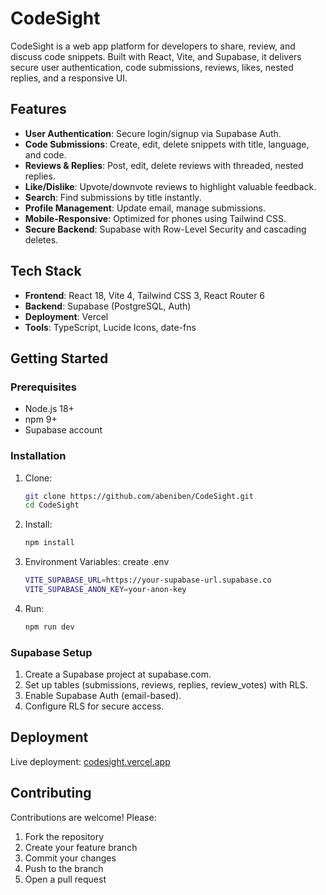 # CodeSight

CodeSight is a web app platform for developers to share, review, and discuss code snippets. Built with React, Vite, and Supabase, it delivers secure user authentication, code submissions, reviews, likes, nested replies, and a responsive UI.

## Features

- **User Authentication**: Secure login/signup via Supabase Auth.
- **Code Submissions**: Create, edit, delete snippets with title, language, and code.
- **Reviews & Replies**: Post, edit, delete reviews with threaded, nested replies.
- **Like/Dislike**: Upvote/downvote reviews to highlight valuable feedback.
- **Search**: Find submissions by title instantly.
- **Profile Management**: Update email, manage submissions.
- **Mobile-Responsive**: Optimized for phones using Tailwind CSS.
- **Secure Backend**: Supabase with Row-Level Security and cascading deletes.

## Tech Stack

- **Frontend**: React 18, Vite 4, Tailwind CSS 3, React Router 6
- **Backend**: Supabase (PostgreSQL, Auth)
- **Deployment**: Vercel
- **Tools**: TypeScript, Lucide Icons, date-fns

## Getting Started

### Prerequisites

- Node.js 18+
- npm 9+
- Supabase account

### Installation

1. Clone:
   ```bash
   git clone https://github.com/abeniben/CodeSight.git
   cd CodeSight
2. Install:
   ```bash
   npm install
3. Environment Variables:
   create .env
   ```bash
   VITE_SUPABASE_URL=https://your-supabase-url.supabase.co
   VITE_SUPABASE_ANON_KEY=your-anon-key
4. Run:
   ```bash
   npm run dev

 ###  Supabase Setup
1. Create a Supabase project at supabase.com.
2. Set up tables (submissions, reviews, replies, review_votes) with RLS.
3. Enable Supabase Auth (email-based).
4. Configure RLS for secure access.

## Deployment

Live deployment: [codesight.vercel.app](https://codesight.vercel.app)

## Contributing

Contributions are welcome! Please:
1. Fork the repository
2. Create your feature branch
3. Commit your changes
4. Push to the branch
5. Open a pull request
